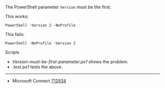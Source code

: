 
The PowerShell parameter `Version` must be the first.

This works:

    PowerShell -Version 2 -NoProfile

This fails:

    PowerShell -NoProfile -Version 2

Scripts

- *Version-must-be-first-parameter.ps1* shows the problem.
- *.test.ps1* tests the above.

---

- Microsoft Connect [712934](https://connect.microsoft.com/PowerShell/Feedback/Details/712934)
